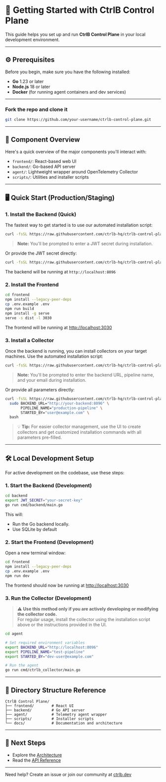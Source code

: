# 🚀 Getting Started with CtrlB Control Plane

This guide helps you set up and run **CtrlB Control Plane** in your local development environment.

---

## ⚙️ Prerequisites

Before you begin, make sure you have the following installed:

- **Go** 1.23 or later
- **Node.js** 18 or later
- **Docker** (for running agent containers and dev services)

---

### Fork the repo and clone it

```bash
git clone https://github.com/your-username/ctrlb-control-plane.git
```

--- 

## 🧱 Component Overview

Here's a quick overview of the major components you'll interact with:

- `frontend/`: React-based web UI
- `backend/`: Go-based API server
- `agent/`: Lightweight wrapper around OpenTelemetry Collector
- `scripts/`: Utilities and installer scripts

---

## 🖥️ Quick Start (Production/Staging)

### 1. Install the Backend (Quick)

The fastest way to get started is to use our automated installation script:

```bash
curl -fsSL https://raw.githubusercontent.com/ctrlb-hq/ctrlb-control-plane/main/scripts/backend-install.sh | sudo bash
```

> **Note:** You'll be prompted to enter a JWT secret during installation.

Or provide the JWT secret directly:

```bash
curl -fsSL https://raw.githubusercontent.com/ctrlb-hq/ctrlb-control-plane/main/scripts/backend-install.sh | sudo bash -s -- --jwt-secret "your-secret-key-here"
```

The backend will be running at `http://localhost:8096`

### 2. Install the Frontend

```bash
cd frontend
npm install --legacy-peer-deps
cp .env.example .env
npm run build
npm install -g serve
serve -s dist -l 3030
```

The frontend will be running at [http://localhost:3030](http://localhost:3030)

### 3. Install a Collector

Once the backend is running, you can install collectors on your target machines. Use the automated installation script:

```bash
curl -fsSL https://raw.githubusercontent.com/ctrlb-hq/ctrlb-control-plane/main/scripts/agent-install.sh | sudo bash
```

> **Note:** You'll be prompted to enter the backend URL, pipeline name, and your email during installation.

Or provide all parameters directly:

```bash
curl -fsSL https://raw.githubusercontent.com/ctrlb-hq/ctrlb-control-plane/main/scripts/agent-install.sh | \
  sudo BACKEND_URL="http://your-backend:8096" \
       PIPELINE_NAME="production-pipeline" \
       STARTED_BY="user@example.com" \
  bash
```

> 💡 **Tip:** For easier collector management, use the UI to create collectors and get customized installation commands with all parameters pre-filled.

---

## 🛠️ Local Development Setup

For active development on the codebase, use these steps:

### 1. Start the Backend (Development)

```bash
cd backend
export JWT_SECRET="your-secret-key"
go run cmd/backend/main.go
```

This will:

- Run the Go backend locally.
- Use SQLite by default

### 2. Start the Frontend (Development)

Open a new terminal window:

```bash
cd frontend
npm install --legacy-peer-deps
cp .env.example .env
npm run dev
```

The frontend should now be running at [http://localhost:3030](http://localhost:3030)

### 3. Run the Collector (Development)

> ⚠️ **Use this method only if you are actively developing or modifying the collector code.**  
> For regular usage, install the collector using the installation script above or the instructions provided in the UI.

```bash
cd agent

# Set required environment variables
export BACKEND_URL="http://localhost:8096"
export PIPELINE_NAME="test-pipeline"
export STARTED_BY="dev-user@example.com"

# Run the agent
go run cmd/ctrlb_collector/main.go
```

---

## 🏦 Directory Structure Reference

```
CtrlB Control Plane/
├── frontend/        # React UI
├── backend/         # Go API server
├── agent/           # Telemetry agent wrapper
├── scripts/         # Installer scripts
└── docs/            # Documentation and architecture
```

---

## 🔧 Next Steps

- Explore the [Architecture](./architecture.md)
- Read the [API Reference](./api.md)

---

Need help? Create an issue or join our community at [ctrlb.dev](https://docs.ctrlb.ai/)
